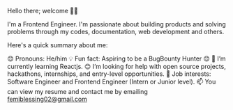 Hello there; welcome 👋🏾

I'm a Frontend Engineer. I'm passionate about building products and solving problems through my codes, documentation, web development and others.

Here's a quick summary about me:

😊 Pronouns: He/him
💡 Fun fact: Aspiring to be a BugBounty Hunter 😊 
🌱 I’m currently learning  Reactjs.
😊 I’m looking for help with open source projects, hackathons, internships, and entry-level opportunities.
💼 Job interests: Software Engineer and Frontend Engineer (Intern or Junior level).
📫 You can view my resume and contact me by emailing femiblessing02@gmail.com
